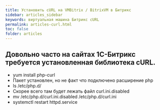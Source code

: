 ```yaml
---
title: Установить cURL на VMBitrix / BitrixVM в Битрикс
sidebar: articles_sidebar
keywords: виртуальная машина Битрикс cURL
permalink: articles-curl.html
toc: false
folder: articles
---
```


## Довольно часто на сайтах 1С-Битрикс требуется установленная библиотека cURL.

* yum install php-curl
* Пакет установлен, но не факт что подключено расширение php
* ls /etc/php.d/
* Скорее всего там будет лежать файл curl.ini.disabled
* mv /etc/php.d/curl.ini.disabled /etc/php.d/curl.ini
* systemctl restart httpd.service
